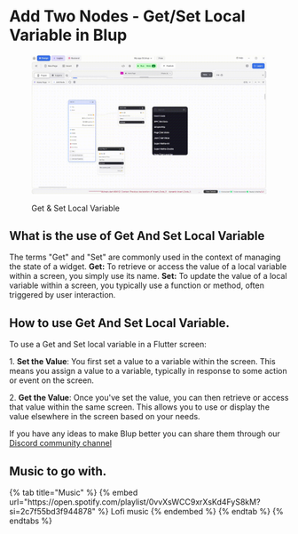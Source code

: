 # Add Two Nodes - Get/Set Local Variable in Blup

<figure><img src=".gitbook/assets/set-get-variable.gif" alt="Get & Set Local Variable"><figcaption><p>Get & Set Local Variable</p></figcaption></figure>

## What is the use of Get And Set Local Variable

The terms "Get" and "Set" are commonly used in the context of managing the state of a widget. 
**Get:** To retrieve or access the value of a local variable within a screen, you simply use its name.
**Set:** To update the value of a local variable within a screen, you typically use a function or method, often triggered by user interaction.

## How to use Get And Set Local Variable.

To use a Get and Set local variable in a Flutter screen:

1\. **Set the Value**: You first set a value to a variable within the screen. This means you assign a value to a variable, typically in response to some action or event on the screen.

2\. **Get the Value**: Once you've set the value, you can then retrieve or access that value within the same screen. This allows you to use or display the value elsewhere in the screen based on your needs.


If you have any ideas to make Blup better you can share them through our [Discord community channel ](https://discord.com/channels/940632966093234176/965313562425823303)

## Music to go with.
 
<div class="container">
  {% tab title="Music" %}
  {% embed url="https://open.spotify.com/playlist/0vvXsWCC9xrXsKd4FyS8kM?si=2c7f55bd3f944878" %}
  Lofi music
  {% endembed %}
  {% endtab %}
  {% endtabs %}
</div>